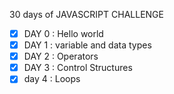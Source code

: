 30 days of JAVASCRIPT CHALLENGE
 -[x] DAY 0 : Hello world
 -[x] DAY 1 : variable and data types 
 -[x] DAY 2 : Operators
 -[x] DAY 3 : Control Structures
 -[x] day 4 : Loops
